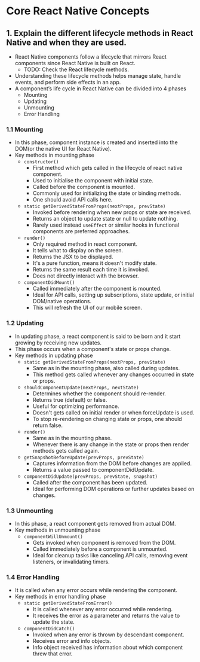 #  Core React Native Concepts


## 1. Explain the different lifecycle methods in React Native and when they are used.
- React Native components follow a lifecycle that mirrors React components since React Native is built on React.
    - TODO: Check the React lifecycle methods.
- Understanding these lifecycle methods helps manage state, handle events, and perform side effects in an app.
- A component’s life cycle in React Native can be divided into 4 phases
    - Mounting
    - Updating
    - Unmounting
    - Error Handling

### 1.1 Mounting
- In this phase, component instance is created and inserted into the DOM(or the native UI for React Native).
- Key methods in mounting phase
    - `constructor()`
        - First method which gets called in the lifecycle of react native component.
        - Used to initialise the component with initial state.
        - Called before the component is mounted.
        - Commonly used for initializing the state or binding methods.
        - One should avoid API calls here.
    - `static getDerivedStateFromProps(nextProps, prevState)`
        - Invoked before rendering when new props or state are received.
        - Returns an object to update state or null to update nothing.
        - Rarely used instead `useEffect` or similar hooks in functional components are preferred approaches.
    - `render()`
        - Only required method in react component.
        - It tells what to display on the screen.
        - Returns the JSX to be displayed.
        - It's a pure function, means it doesn't modify state.
        - Returns the same result each time it is invoked.
        - Does not directly interact with the browser.
    - `componentDidMount()`
        - Called immediately after the component is mounted.
        - Ideal for API calls, setting up subscriptions, state update, or initial DOM/native operations.
        - This will refresh the UI of our mobile screen.

### 1.2 Updating
- In updating phase, a react component is said to be born and it start growing by receiving new updates.
- This phase occurs when a component's state or props change.
- Key methods in updating phase
    - `static getDerivedStateFromProps(nextProps, prevState)`
        - Same as in the mounting phase, also called during updates.
        - This method gets called whenever any changes occurred in state or props.
    - `shouldComponentUpdate(nextProps, nextState)`
        - Determines whether the component should re-render.
        - Returns true (default) or false.
        - Useful for optimizing performance.
        - Doesn't gets called on initial render or when forceUpdate is used.
        - To stop re-rendering on changing state or props, one should return false.
    - `render()`
        - Same as in the mounting phase.
        - Whenever there is any change in the state or props then render methods gets called again.
    - `getSnapshotBeforeUpdate(prevProps, prevState)`
        - Captures information from the DOM before changes are applied.
        - Returns a value passed to componentDidUpdate.
    - `componentDidUpdate(prevProps, prevState, snapshot)`
        - Called after the component has been updated.
        - Ideal for performing DOM operations or further updates based on changes.

### 1.3 Unmounting
- In this phase, a react component gets removed from actual DOM.
- Key methods in unmounting phase
    - `componentWillUnmount()`
        - Gets invoked when component is removed from the DOM.
        - Called immediately before a component is unmounted.
        - Ideal for cleanup tasks like canceling API calls, removing event listeners, or invalidating timers.

### 1.4 Error Handling
- It is called when any error occurs while rendering the component.
- Key methods in error handling phase
    - `static getDerivedStateFromError()`
        - It is called whenever any error occurred while rendering.
        - It receives the error as a parameter and returns the value to update the state.
    - `componentDidCatch()`
        - Invoked when any error is thrown by descendant component.
        - Receives error and info objects.
        - Info object received has information about which component threw that error.



